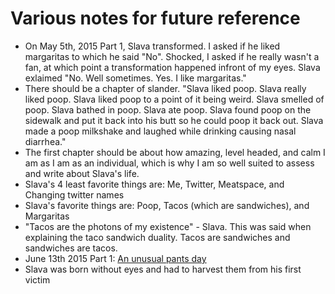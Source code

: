# Various notes for future reference

* On May 5th, 2015 Part 1, Slava transformed. I asked if he liked margaritas to
  which he said "No". Shocked, I asked if he really wasn't a fan, at which point
  a transformation happened infront of my eyes. Slava exlaimed "No. Well
  sometimes. Yes. I like margaritas."
* There should be a chapter of slander. "Slava liked poop. Slava really liked
  poop. Slava liked poop to a point of it being weird. Slava smelled of poop.
  Slava bathed in poop. Slava ate poop. Slava found poop on the sidewalk and put
  it back into his butt so he could poop it back out. Slava made a poop
  milkshake and laughed while drinking causing nasal diarrhea."
* The first chapter should be about how amazing, level headed, and calm I am as
  I am as an individual, which is why I am so well suited to assess and write
  about Slava's life.
* Slava's 4 least favorite things are: Me, Twitter, Meatspace, and Changing
  twitter names
* Slava's favorite things are: Poop, Tacos (which are sandwiches), and
  Margaritas
* "Tacos are the photons of my existence" - Slava. This was said when explaining
  the taco sandwich duality. Tacos are sandwiches and sandwiches are tacos.
* June 13th 2015 Part 1: [An unusual pants day](pants%20day.md)
* Slava was born without eyes and had to harvest them from his first victim
